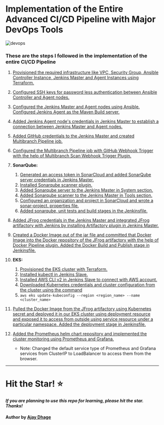 # Implementation of the Entire Advanced CI/CD Pipeline with Major DevOps Tools

![devops](https://imgur.com/WcCpKVU.png)

### These are the steps I followed in the implementation of the entire CI/CD Pipeline

1. [Provisioned the required infrastructure like VPC, Security Group, Ansible Controller Instance, Jenkins Master and Agent Instances using Terraform.](https://github.com/NotHarshhaa/DevOps-Projects/blob/master/DevOps-Project-06/Steps/step1.md#L1)

2. [Configured SSH keys for password less authentication between Ansible Controller and Agent nodes.](https://github.com/NotHarshhaa/DevOps-Projects/blob/master/DevOps-Project-06/Steps/step2.md#L1)

3. [Configured the Jenkins Master and Agent nodes using Ansible. Configured Jenkins Agent as the Maven Build server.](https://github.com/NotHarshhaa/DevOps-Projects/blob/master/DevOps-Project-06/Steps/step3.md#L1)

4. [Added Jenkins Agent node's credentials in Jenkins Master to establish a connection between Jenkins Master and Agent nodes.](https://github.com/NotHarshhaa/DevOps-Projects/blob/master/DevOps-Project-06/Steps/step4.md#L1)

5. [Added GitHub credentials to the Jenkins Master and created Multibranch Pipeline job.](https://github.com/NotHarshhaa/DevOps-Projects/blob/master/DevOps-Project-06/Steps/step5.md#L1)

6. [Configured the Multibranch Pipeline job with GitHub Webhook Trigger with the help of Multibranch Scan Webhook Trigger Plugin.](https://github.com/NotHarshhaa/DevOps-Projects/blob/master/DevOps-Project-06/Steps/step6.md#L1)

7. **SonarQube:**
    1. [Generated an access token in SonarCloud and added SonarQube server credentials in Jenkins Master.](https://github.com/NotHarshhaa/DevOps-Projects/blob/master/DevOps-Project-06/Steps/step7.md#L3)
    2. [Installed Sonarqube scanner plugin.](https://github.com/NotHarshhaa/DevOps-Projects/blob/master/DevOps-Project-06/Steps/step7.md#L64)
    3. [Added Sonarqube server to the Jenkins Master in System section.](https://github.com/NotHarshhaa/DevOps-Projects/blob/master/DevOps-Project-06/Steps/step7.md#L100)
    4. [Added Sonarqube scanner to the Jenkins Master in Tools section.](https://github.com/NotHarshhaa/DevOps-Projects/blob/master/DevOps-Project-06/Steps/step7.md#L140)
    5. [Configured an organization and project in SonarCloud and wrote a sonar-project. properties file.](https://github.com/NotHarshhaa/DevOps-Projects/blob/master/DevOps-Project-06/Steps/step7.md#L174)
    6. [Added sonarqube, unit tests and build stages in the Jenkinsfile.](https://github.com/NotHarshhaa/DevOps-Projects/blob/master/DevOps-Project-06/Steps/step7.md#L236)

8. [Added JFrog credentials in the Jenkins Master and integrated JFrog artifactory with Jenkins by installing Artifactory plugin in Jenkins Master.](https://github.com/NotHarshhaa/DevOps-Projects/blob/master/DevOps-Project-06/Steps/step8.md#L1)

9. [Created a Docker Image out of the jar file and committed that Docker Image into the Docker repository of the JFrog artifactory with the help of Docker Pipeline plugin. Added the Docker Build and Publish stage in Jenkinsfile.](https://github.com/NotHarshhaa/DevOps-Projects/blob/master/DevOps-Project-06/Steps/step9.md#L1)

10. **EKS:**
    1. [Provisioned the EKS cluster with Terraform.](https://github.com/NotHarshhaa/DevOps-Projects/blob/master/DevOps-Project-06/Steps/step10.md#L3)
    2. [Installed kubectl in Jenkins Slave.](https://github.com/NotHarshhaa/DevOps-Projects/blob/master/DevOps-Project-06/Steps/step10.md#L69)
    3. [Installed AWS CLI v2 in Jenkins Slave to connect with AWS account.](https://github.com/NotHarshhaa/DevOps-Projects/blob/master/DevOps-Project-06/Steps/step10.md#L125)
    4. [Downloaded Kubernetes credentials and cluster configuration from the cluster using the command](https://github.com/NotHarshhaa/DevOps-Projects/blob/master/DevOps-Project-06/Steps/step10.md#L181)
    5. `aws eks update-kubeconfig --region <region_name> --name <cluster_name>` 

11. [Pulled the Docker Image from the JFrog artifactory using Kubernetes secret and deployed it in our EKS cluster using deployment resource and exposed it to access from outside using service resource under a particular namespace. Added the deployment stage in Jenkinsfile.](https://github.com/NotHarshhaa/DevOps-Projects/blob/master/DevOps-Project-06/Steps/step11.md#L1)

12. [Added the Prometheus helm chart repository and implemented the cluster monitoring using Prometheus and Grafana.](https://github.com/NotHarshhaa/DevOps-Projects/blob/master/DevOps-Project-06/Steps/step12.md#L1) 
    * Note: Changed the default service type of Prometheus and Grafana services from ClusterIP to LoadBalancer to access them from the browser.

---

# Hit the Star! ⭐

***If you are planning to use this repo for learning, please hit the star. Thanks!***

#### Author by [Ajay Dhage](https://github.com/githubajaydhage)
